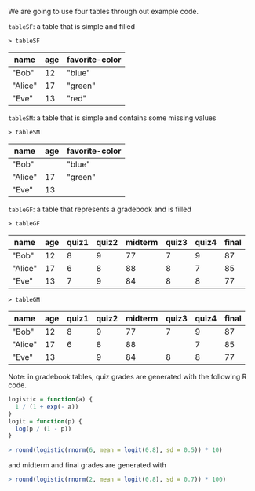 We are going to use four tables through out example code.

`tableSF`: a table that is simple and filled

```
> tableSF
```
|   name  | age | favorite-color  |
|---------|-----|-----------------|
| "Bob"   |  12 |         "blue"  |
| "Alice" |  17 |        "green"  |
| "Eve"   |  13 |          "red"  |

`tableSM`: a table that is simple and contains some missing values

```
> tableSM
```
|    name | age | favorite-color |
|---------|-----|----------------|
|   "Bob" |     |         "blue" |
| "Alice" |  17 |        "green" |
|   "Eve" |  13 |                |

`tableGF`: a table that represents a gradebook and is filled

```
> tableGF
```

|    name | age | quiz1 | quiz2 | midterm | quiz3 | quiz4 | final |
|---------|-----|-------|-------|---------|-------|-------|-------|
|   "Bob" |  12 |     8 |     9 |      77 |     7 |     9 |    87 |
| "Alice" |  17 |     6 |     8 |      88 |     8 |     7 |    85 |
|   "Eve" |  13 |     7 |     9 |      84 |     8 |     8 |    77 |

```
> tableGM
```

|    name | age | quiz1 | quiz2 | midterm | quiz3 | quiz4 | final |
|---------|-----|-------|-------|---------|-------|-------|-------|
|   "Bob" |  12 |     8 |     9 |      77 |     7 |     9 |    87 |
| "Alice" |  17 |     6 |     8 |      88 |       |     7 |    85 |
|   "Eve" |  13 |       |     9 |      84 |     8 |     8 |    77 |


Note: in gradebook tables, quiz grades are generated with the following R code.

```R
logistic = function(a) {
  1 / (1 + exp(- a))
}
logit = function(p) {
  log(p / (1 - p))
}

> round(logistic(rnorm(6, mean = logit(0.8), sd = 0.5)) * 10)
```

and midterm and final grades are generated with

```R
> round(logistic(rnorm(2, mean = logit(0.8), sd = 0.7)) * 100)
```

